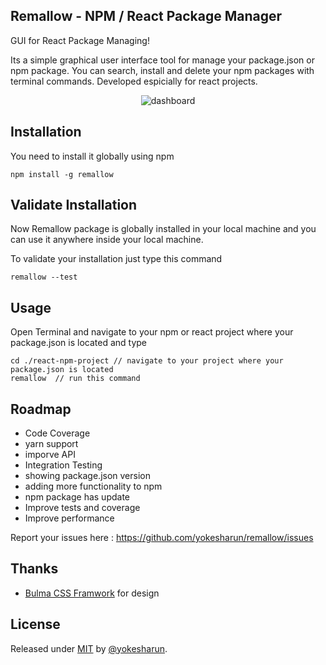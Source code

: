 ## Remallow - NPM / React Package Manager
GUI for React Package Managing! 

Its a simple graphical user interface tool for manage your package.json or npm package. You can search, install and delete your npm packages with terminal commands.
Developed espicially for react projects.

<div align="center">
  
![dashboard](https://user-images.githubusercontent.com/12830078/145022400-6f44dd7b-5909-474d-9274-7a860e3d0758.png)

</div>

## Installation

You need to install it globally using npm

```
npm install -g remallow
```

## Validate Installation

Now Remallow package is globally installed in your local machine and you can use it anywhere inside your local machine.

To validate your installation just type this command

```
remallow --test
```

## Usage

Open Terminal and navigate to your npm or react project where your package.json is located and type

```
cd ./react-npm-project // navigate to your project where your package.json is located
remallow  // run this command
```

## Roadmap
- Code Coverage
- yarn support
- imporve API
- Integration Testing
- showing package.json version
- adding more functionality to npm
- npm package has update
- Improve tests and coverage
- Improve performance

Report your issues here : https://github.com/yokesharun/remallow/issues

## Thanks

- [Bulma CSS Framwork](https://github.com/jgthms/bulma) for design


## License

Released under [MIT](/LICENSE) by [@yokesharun](https://github.com/yokesharun).
